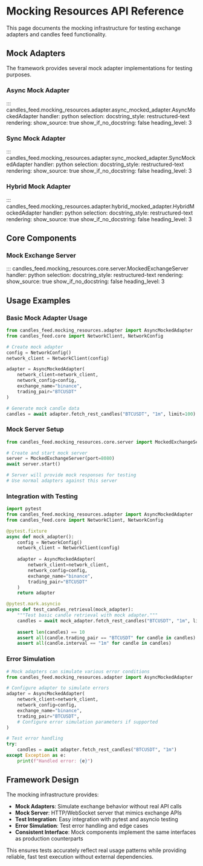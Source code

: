 # Mocking Resources API Reference

This page documents the mocking infrastructure for testing exchange adapters and candles feed functionality.

## Mock Adapters

The framework provides several mock adapter implementations for testing purposes.

### Async Mock Adapter

::: candles_feed.mocking_resources.adapter.async_mocked_adapter.AsyncMockedAdapter
    handler: python
    selection:
      docstring_style: restructured-text
    rendering:
      show_source: true
      show_if_no_docstring: false
      heading_level: 3

### Sync Mock Adapter

::: candles_feed.mocking_resources.adapter.sync_mocked_adapter.SyncMockedAdapter
    handler: python
    selection:
      docstring_style: restructured-text
    rendering:
      show_source: true
      show_if_no_docstring: false
      heading_level: 3

### Hybrid Mock Adapter

::: candles_feed.mocking_resources.adapter.hybrid_mocked_adapter.HybridMockedAdapter
    handler: python
    selection:
      docstring_style: restructured-text
    rendering:
      show_source: true
      show_if_no_docstring: false
      heading_level: 3

## Core Components

### Mock Exchange Server

::: candles_feed.mocking_resources.core.server.MockedExchangeServer
    handler: python
    selection:
      docstring_style: restructured-text
    rendering:
      show_source: true
      show_if_no_docstring: false
      heading_level: 3

## Usage Examples

### Basic Mock Adapter Usage

```python
from candles_feed.mocking_resources.adapter import AsyncMockedAdapter
from candles_feed.core import NetworkClient, NetworkConfig

# Create mock adapter
config = NetworkConfig()
network_client = NetworkClient(config)

adapter = AsyncMockedAdapter(
    network_client=network_client,
    network_config=config,
    exchange_name="binance",
    trading_pair="BTCUSDT"
)

# Generate mock candle data
candles = await adapter.fetch_rest_candles("BTCUSDT", "1m", limit=100)
```

### Mock Server Setup

```python
from candles_feed.mocking_resources.core.server import MockedExchangeServer

# Create and start mock server
server = MockedExchangeServer(port=8080)
await server.start()

# Server will provide mock responses for testing
# Use normal adapters against this server
```

### Integration with Testing

```python
import pytest
from candles_feed.mocking_resources.adapter import AsyncMockedAdapter
from candles_feed.core import NetworkClient, NetworkConfig

@pytest.fixture
async def mock_adapter():
    config = NetworkConfig()
    network_client = NetworkClient(config)
    
    adapter = AsyncMockedAdapter(
        network_client=network_client,
        network_config=config,
        exchange_name="binance",
        trading_pair="BTCUSDT"
    )
    return adapter

@pytest.mark.asyncio
async def test_candles_retrieval(mock_adapter):
    """Test basic candle retrieval with mock adapter."""
    candles = await mock_adapter.fetch_rest_candles("BTCUSDT", "1m", limit=10)
    
    assert len(candles) == 10
    assert all(candle.trading_pair == "BTCUSDT" for candle in candles)
    assert all(candle.interval == "1m" for candle in candles)
```

### Error Simulation

```python
# Mock adapters can simulate various error conditions
from candles_feed.mocking_resources.adapter import AsyncMockedAdapter

# Configure adapter to simulate errors
adapter = AsyncMockedAdapter(
    network_client=network_client,
    network_config=config,
    exchange_name="binance",
    trading_pair="BTCUSDT",
    # Configure error simulation parameters if supported
)

# Test error handling
try:
    candles = await adapter.fetch_rest_candles("BTCUSDT", "1m")
except Exception as e:
    print(f"Handled error: {e}")
```

## Framework Design

The mocking infrastructure provides:

- **Mock Adapters**: Simulate exchange behavior without real API calls
- **Mock Server**: HTTP/WebSocket server that mimics exchange APIs  
- **Test Integration**: Easy integration with pytest and asyncio testing
- **Error Simulation**: Test error handling and edge cases
- **Consistent Interface**: Mock components implement the same interfaces as production counterparts

This ensures tests accurately reflect real usage patterns while providing reliable, fast test execution without external dependencies.